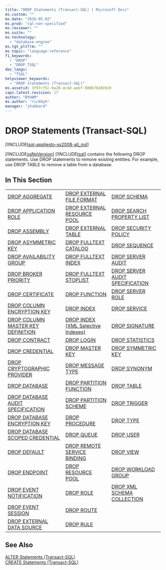 ```yaml
---
title: "DROP Statements (Transact-SQL) | Microsoft Docs"
ms.custom: ""
ms.date: "2016-05-02"
ms.prod: "sql-non-specified"
ms.reviewer: ""
ms.suite: ""
ms.technology: 
  - "database-engine"
ms.tgt_pltfrm: ""
ms.topic: "language-reference"
f1_keywords: 
  - "DROP"
  - "DROP_TSQL"
dev_langs: 
  - "TSQL"
helpviewer_keywords: 
  - "DROP statements (Transact-SQL)"
ms.assetid: 3f97cf5c-9a20-4c4d-aebf-98067028b910
caps.latest.revision: 17
author: "BYHAM"
ms.author: "rickbyh"
manager: "jhubbard"
---
```

# DROP Statements (Transact-SQL)
[!INCLUDE[tsql-appliesto-ss2008-all_md](../../includes/tsql-appliesto-ss2008-all-md.md)]

  [!INCLUDE[ssNoVersion](../../includes/ssnoversion-md.md)] [!INCLUDE[tsql](../../includes/tsql-md.md)] contains the following DROP statements. Use DROP statements to remove existing entities. For example, use DROP TABLE to remove a table from a database.  
  
## In This Section  
  
||||  
|-|-|-|  
|[DROP AGGREGATE](../../t-sql/statements/drop-aggregate-transact-sql.md)|[DROP EXTERNAL FILE FORMAT](../../t-sql/statements/drop-external-file-format-transact-sql.md)|[DROP SCHEMA](../../t-sql/statements/drop-schema-transact-sql.md)|  
|[DROP APPLICATION ROLE](../../t-sql/statements/drop-application-role-transact-sql.md)|[DROP EXTERNAL RESOURCE POOL](../../t-sql/statements/drop-external-resource-pool-transact-sql.md)|[DROP SEARCH PROPERTY LIST](../../t-sql/statements/drop-search-property-list-transact-sql.md)|  
|[DROP ASSEMBLY](../../t-sql/statements/drop-assembly-transact-sql.md)|[DROP EXTERNAL TABLE](../../t-sql/statements/drop-external-table-transact-sql.md)|[DROP SECURITY POLICY](../../t-sql/statements/drop-security-policy-transact-sql.md)|  
|[DROP ASYMMETRIC KEY](../../t-sql/statements/drop-asymmetric-key-transact-sql.md)|[DROP FULLTEXT CATALOG](../../t-sql/statements/drop-fulltext-catalog-transact-sql.md)|[DROP SEQUENCE](../../t-sql/statements/drop-sequence-transact-sql.md)|  
|[DROP AVAILABILITY GROUP](../../t-sql/statements/drop-availability-group-transact-sql.md)|[DROP FULLTEXT INDEX](../../t-sql/statements/drop-fulltext-index-transact-sql.md)|[DROP SERVER AUDIT](../../t-sql/statements/drop-server-audit-transact-sql.md)|  
|[DROP BROKER PRIORITY](../../t-sql/statements/drop-broker-priority-transact-sql.md)|[DROP FULLTEXT STOPLIST](../../t-sql/statements/drop-fulltext-stoplist-transact-sql.md)|[DROP SERVER AUDIT SPECIFICATION](../../t-sql/statements/drop-server-audit-specification-transact-sql.md)|  
|[DROP CERTIFICATE](../../t-sql/statements/drop-certificate-transact-sql.md)|[DROP FUNCTION](../../t-sql/statements/drop-function-transact-sql.md)|[DROP SERVER ROLE](../../t-sql/statements/drop-server-role-transact-sql.md)|  
|[DROP COLUMN ENCRYPTION KEY](../../t-sql/statements/drop-column-encryption-key-transact-sql.md)|[DROP INDEX](../../t-sql/statements/drop-index-transact-sql.md)|[DROP SERVICE](../../t-sql/statements/drop-service-transact-sql.md)|  
|[DROP COLUMN MASTER KEY DEFINITION](../../t-sql/statements/drop-column-master-key-transact-sql.md)|[DROP INDEX (XML Selective Indexes)](../../t-sql/statements/drop-index-selective-xml-indexes.md)|[DROP SIGNATURE](../../t-sql/statements/drop-signature-transact-sql.md)|  
|[DROP CONTRACT](../../t-sql/statements/drop-contract-transact-sql.md)|[DROP LOGIN](../../t-sql/statements/drop-login-transact-sql.md)|[DROP STATISTICS](../../t-sql/statements/drop-statistics-transact-sql.md)|  
|[DROP CREDENTIAL](../../t-sql/statements/drop-credential-transact-sql.md)|[DROP MASTER KEY](../../t-sql/statements/drop-master-key-transact-sql.md)|[DROP SYMMETRIC KEY](../../t-sql/statements/drop-symmetric-key-transact-sql.md)|  
|[DROP CRYPTOGRAPHIC PROVIDER](../../t-sql/statements/drop-cryptographic-provider-transact-sql.md)|[DROP MESSAGE TYPE](../../t-sql/statements/drop-message-type-transact-sql.md)|[DROP SYNONYM](../../t-sql/statements/drop-synonym-transact-sql.md)|  
|[DROP DATABASE](../../t-sql/statements/drop-database-transact-sql.md)|[DROP PARTITION FUNCTION](../../t-sql/statements/drop-partition-function-transact-sql.md)|[DROP TABLE](../../t-sql/statements/drop-table-transact-sql.md)|  
|[DROP DATABASE AUDIT SPECIFICATION](../../t-sql/statements/drop-database-audit-specification-transact-sql.md)|[DROP PARTITION SCHEME](../../t-sql/statements/drop-partition-scheme-transact-sql.md)|[DROP TRIGGER](../../t-sql/statements/drop-trigger-transact-sql.md)|  
|[DROP DATABASE ENCRYPTION KEY](../../t-sql/statements/drop-database-encryption-key-transact-sql.md)|[DROP PROCEDURE](../../t-sql/statements/drop-procedure-transact-sql.md)|[DROP TYPE](../../t-sql/statements/drop-type-transact-sql.md)|  
|[DROP DATABASE SCOPED CREDENTIAL](../../t-sql/statements/drop-database-encryption-key-transact-sql.md)|[DROP QUEUE](../../t-sql/statements/drop-queue-transact-sql.md)|[DROP USER](../../t-sql/statements/drop-user-transact-sql.md)|  
|[DROP DEFAULT](../../t-sql/statements/drop-default-transact-sql.md)|[DROP REMOTE SERVICE BINDING](../../t-sql/statements/drop-remote-service-binding-transact-sql.md)|[DROP VIEW](../../t-sql/statements/drop-view-transact-sql.md)|  
|[DROP ENDPOINT](../../t-sql/statements/drop-endpoint-transact-sql.md)|[DROP RESOURCE POOL](../../t-sql/statements/drop-resource-pool-transact-sql.md)|[DROP WORKLOAD GROUP](../../t-sql/statements/drop-workload-group-transact-sql.md)|  
|[DROP EVENT NOTIFICATION](../../t-sql/statements/drop-event-notification-transact-sql.md)|[DROP ROLE](../../t-sql/statements/drop-role-transact-sql.md)|[DROP XML SCHEMA COLLECTION](../../t-sql/statements/drop-xml-schema-collection-transact-sql.md)|  
|[DROP EVENT SESSION](../../t-sql/statements/drop-event-session-transact-sql.md)|[DROP ROUTE](../../t-sql/statements/drop-route-transact-sql.md)||  
|[DROP EXTERNAL DATA SOURCE](../../t-sql/statements/drop-external-data-source-transact-sql.md)|[DROP RULE](../../t-sql/statements/drop-rule-transact-sql.md)||  
  
## See Also  
 [ALTER Statements &#40;Transact-SQL&#41;](../../t-sql/statements/alter-statements-transact-sql.md)   
 [CREATE Statements &#40;Transact-SQL&#41;](../../t-sql/statements/create-statements-transact-sql.md)  
  
  